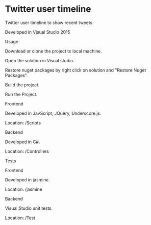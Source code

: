 # Twitter user timeline 
Twitter user timeline to show recent tweets.

Developed in Visual Studio 2015

Usage

Download or clone the project to local machine.

Open the solution in Visual studio.

Restore nuget packages by right click on solution and "Restore Nuget Packages".

Build the project.

Run the Project.

Frontend

Developed in JavScript, JQuery, Underscore.js.

Location: /Scripts

Backend

Developed in C#.

Location: /Controllers

Tests

Frontend

Developed in jasmine.

Location: /jasmine

Backend

Visual Studio unit tests.

Location: /Test


